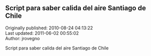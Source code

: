 ## Script para saber calida del aire Santiago de Chile  
Originally published: 2010-08-24 04:13:22  
Last updated: 2011-06-02 00:55:02  
Author: jrovegno   
  
Script para saber calida del aire Santiago de Chile